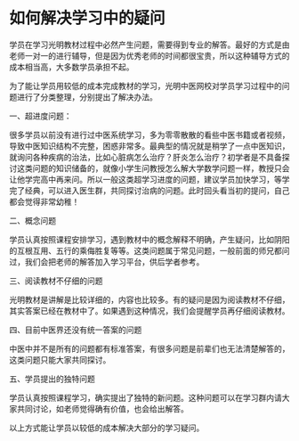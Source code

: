 # 如何解决学习中的疑问

学员在学习光明教材过程中必然产生问题，需要得到专业的解答。最好的方式是由老师一对一的进行辅导，但是因为优秀老师的时间都很宝贵，所以这种辅导方式的成本相当高，大多数学员承担不起。

为了能让学员用较低的成本完成教材的学习，光明中医网校对学员学习过程中的问题进行了分类整理，分别提出了解决办法。

一、超进度问题：

很多学员以前没有进行过中医系统学习，多为零零散散的看些中医书籍或者视频，导致中医知识结构不完整，困惑非常多。最典型的情况就是稍学了一点中医知识，就询问各种疾病的治法，比如心脏病怎么治疗？肝炎怎么治疗？初学者是不具备探讨这类问题的知识储备的，就像小学生问教授怎么解大学数学问题一样，教授只会让他学完高中再来问。所以一般这类超学习进度的问题，建议学员加快学习，等学完了经典，可以进入医生群，共同探讨治病的问题。此时回头看当初的提问，自己都会觉得非常幼稚！

二、概念问题

学员认真按照课程安排学习，遇到教材中的概念解释不明确，产生疑问，比如阴阳的互根互用、五行的乘侮胜复等等。这类问题属于常见问题，一般前面的师兄都问过，我们会把老师的解答加入学习平台，供后学者参考。

三、阅读教材不仔细的问题


光明教材是讲解是比较详细的，内容也比较多。有的疑问是因为阅读教材不仔细，其实答案已经在教材中了。如果遇到这种情况，我们会提醒学员再仔细阅读教材。

四、目前中医界还没有统一答案的问题

中医中并不是所有的问题都有标准答案，有很多问题是前辈们也无法清楚解答的，这类问题只能大家共同探讨。

五、学员提出的独特问题

学员认真按照课程学习，确实提出了独特的新问题。这种问题可以在学习群内请大家共同讨论，如老师觉得确有价值，也会给出解答。

以上方式能让学员以较低的成本解决大部分的学习疑问。
